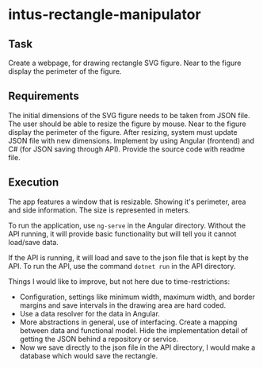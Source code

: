 # intus-rectangle-manipulator

## Task
Create a webpage, for drawing rectangle SVG figure.
Near to the figure display the perimeter of the figure.

## Requirements
The initial dimensions of the SVG figure needs to be taken from JSON file.
The user should be able to resize the figure by mouse.
Near to the figure display the perimeter of the figure.
After resizing, system must update JSON file with new dimensions.
Implement by using Angular (frontend) and C# (for JSON saving through API).
Provide the source code with readme file.

## Execution
The app features a window that is resizable. Showing it's perimeter, area and side information. The size is represented in meters.

To run the application, use ```ng-serve``` in the Angular directory.
Without the API running, it will provide basic functionality but will tell you it cannot load/save data.

If the API is running, it will load and save to the json file that is kept by the API.
To run the API, use the command ```dotnet run``` in the API directory.

Things I would like to improve, but not here due to time-restrictions:
- Configuration, settings like minimum width, maximum width, and border margins and save intervals in the drawing area are hard coded.
- Use a data resolver for the data in Angular.
- More abstractions in general, use of interfacing. Create a mapping between data and functional model. Hide the implementation detail of getting the JSON behind a repository or service.
- Now we save directly to the json file in the API directory, I would make a database which would save the rectangle.
